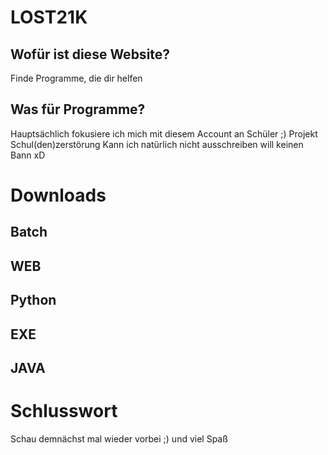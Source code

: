# LOST21K

## Wofür ist diese Website?
Finde Programme, die dir helfen

## Was für Programme?
Hauptsächlich fokusiere ich mich mit diesem Account an
Schüler ;) Projekt Schul(den)zerstörung 
Kann ich natürlich nicht ausschreiben will keinen
Bann xD

# Downloads

## Batch

## WEB

## Python

## EXE

## JAVA

# Schlusswort
Schau demnächst mal wieder vorbei ;) und 
viel Spaß
